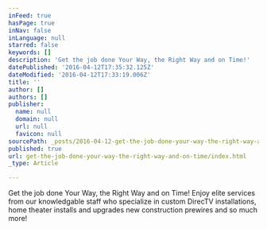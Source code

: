 ```yaml
---
inFeed: true
hasPage: true
inNav: false
inLanguage: null
starred: false
keywords: []
description: 'Get the job done Your Way, the Right Way and on Time!'
datePublished: '2016-04-12T17:35:32.125Z'
dateModified: '2016-04-12T17:33:19.006Z'
title: ''
author: []
authors: []
publisher:
  name: null
  domain: null
  url: null
  favicon: null
sourcePath: _posts/2016-04-12-get-the-job-done-your-way-the-right-way-and-on-time.md
published: true
url: get-the-job-done-your-way-the-right-way-and-on-time/index.html
_type: Article

---
```

Get the job done Your Way, the Right Way and on Time! Enjoy elite services from our knowledgable staff who specialize in custom DirecTV installations, home theater installs and upgrades new construction prewires and so much more!